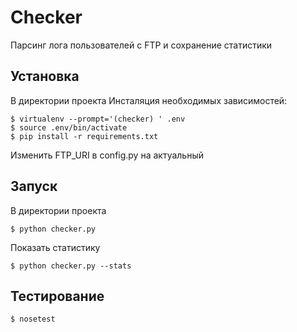 # Checker

Парсинг лога пользователей с FTP и сохранение статистики

## Установка

В директории проекта
Инсталяция необходимых зависимостей:

    $ virtualenv --prompt='(checker) ' .env
    $ source .env/bin/activate
    $ pip install -r requirements.txt
    
Изменить FTP_URI в config.py на актуальный

## Запуск

В директории проекта

    $ python checker.py

Показать статистику

    $ python checker.py --stats
    

## Тестирование

    $ nosetest

